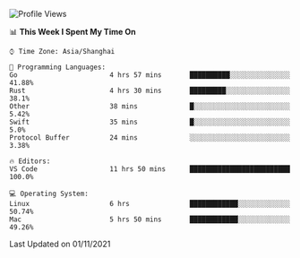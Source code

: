 <!--START_SECTION:waka-->
![Profile Views](http://img.shields.io/badge/Profile%20Views-16-blue)

📊 **This Week I Spent My Time On** 

```text
⌚︎ Time Zone: Asia/Shanghai

💬 Programming Languages: 
Go                       4 hrs 57 mins       ██████████░░░░░░░░░░░░░░░   41.88% 
Rust                     4 hrs 30 mins       █████████░░░░░░░░░░░░░░░░   38.1% 
Other                    38 mins             █░░░░░░░░░░░░░░░░░░░░░░░░   5.42% 
Swift                    35 mins             █░░░░░░░░░░░░░░░░░░░░░░░░   5.0% 
Protocol Buffer          24 mins             ░░░░░░░░░░░░░░░░░░░░░░░░░   3.38%

🔥 Editors: 
VS Code                  11 hrs 50 mins      █████████████████████████   100.0%

💻 Operating System: 
Linux                    6 hrs               ████████████░░░░░░░░░░░░░   50.74% 
Mac                      5 hrs 50 mins       ████████████░░░░░░░░░░░░░   49.26%

```


 Last Updated on 01/11/2021
<!--END_SECTION:waka-->
